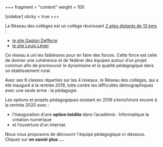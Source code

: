 +++
fragment = "content"
weight = 100

[sidebar]
  sticky = true
+++


Le Réseau des collèges est un collège réunissant [2 sites distants de 13 kms](https://www.google.com/maps/dir/Coll%C3%A8ge+Gaston+Defferre,+Rue+de+la+Croix,+Preuilly-sur-Claise/College+Louis+L%C3%A9ger,+Rue+du+Coll%C3%A8ge,+Le+Grand-Pressigny/@46.8900244,0.8313434,13z/data=!3m1!4b1!4m13!4m12!1m5!1m1!1s0x47fcf500592e68c1:0xcd9628efe9e034e0!2m2!1d0.9273597!2d46.8581426!1m5!1m1!1s0x47fcfa759eba7177:0x7ea5de4011994445!2m2!1d0.8055156!2d46.9223481) :
* <a href="http://maps.google.com/?q=College Gaston Defferre rue de la Croix 37290 Preuilly-sur-Claise">le site Gaston Defferre</a>
* <a href="http://maps.google.com/?q=College Louis Léger 4 rue du collège 37350 Grand Pressigny">le site Louis Léger</a> 

Ce réseau a uni les faiblesses pour en faire des forces. Cette force est celle de donner une cohérence et de fédérer des équipes autour d’un projet commun afin de promouvoir le dynamisme et la qualité pédagogique dans un établissement rural.

Avec ses 9 classes réparties sur les 4 niveaux, le Réseau des collèges, qui a été inauguré à la rentrée 2019, lutte contre les difficultés démographiques avec une seule arme : la pédagogie.

Les options et projets pédagogiques existant en 2019 s’enrichiront encore à la rentrée 2020 avec :
* l’inauguration d’une **option inédite** dans l’académie : Informatique la création numérique  
* et l’ouverture d’un internat.

Nous vous proposons de découvrir l'équipe pédagogique ci-dessous. Cliquez sur **en savoir plus ...**.


